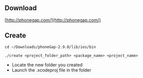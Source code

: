 ## Download

[http://phonegap.com/](http://phonegap.com/)

## Create

    cd ~/Downloads/phoneGap-2.9.0/lib/ios/bin

    ./create <project_folder_path> <package_name> <project_name>

* Locate the new folder you created
* Launch the .xcodeproj file in the folder
